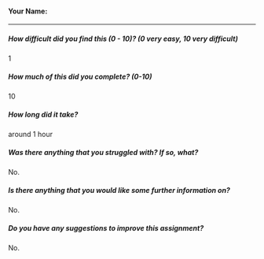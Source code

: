 #### Your Name:

---

##### How difficult did you find this (0 - 10)? (0 very easy, 10 very difficult)
1
##### How much of this did you complete? (0-10)
10
##### How long did it take?
around 1 hour 
##### Was there anything that you struggled with?  If so, what?
No.
##### Is there anything that you would like some further information on?
No.
##### Do you have any suggestions to improve this assignment?
No.
